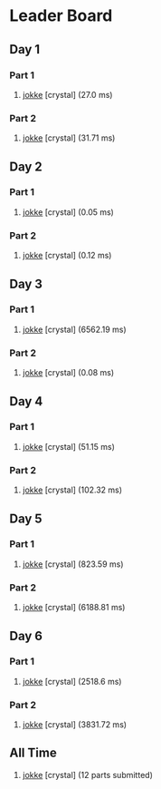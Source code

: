 # Leader Board
## Day 1

### Part 1

1. [jokke](https://github.com/jreinert/advent_of_code_2017) [crystal] (27.0 ms)

### Part 2

1. [jokke](https://github.com/jreinert/advent_of_code_2017) [crystal] (31.71 ms)

## Day 2

### Part 1

1. [jokke](https://github.com/jreinert/advent_of_code_2017) [crystal] (0.05 ms)

### Part 2

1. [jokke](https://github.com/jreinert/advent_of_code_2017) [crystal] (0.12 ms)

## Day 3

### Part 1

1. [jokke](https://github.com/jreinert/advent_of_code_2017) [crystal] (6562.19 ms)

### Part 2

1. [jokke](https://github.com/jreinert/advent_of_code_2017) [crystal] (0.08 ms)

## Day 4

### Part 1

1. [jokke](https://github.com/jreinert/advent_of_code_2017) [crystal] (51.15 ms)

### Part 2

1. [jokke](https://github.com/jreinert/advent_of_code_2017) [crystal] (102.32 ms)

## Day 5

### Part 1

1. [jokke](https://github.com/jreinert/advent_of_code_2017) [crystal] (823.59 ms)

### Part 2

1. [jokke](https://github.com/jreinert/advent_of_code_2017) [crystal] (6188.81 ms)

## Day 6

### Part 1

1. [jokke](https://github.com/jreinert/advent_of_code_2017) [crystal] (2518.6 ms)

### Part 2

1. [jokke](https://github.com/jreinert/advent_of_code_2017) [crystal] (3831.72 ms)

## All Time

1. [jokke](https://github.com/jreinert/advent_of_code_2017) [crystal] (12 parts submitted)

